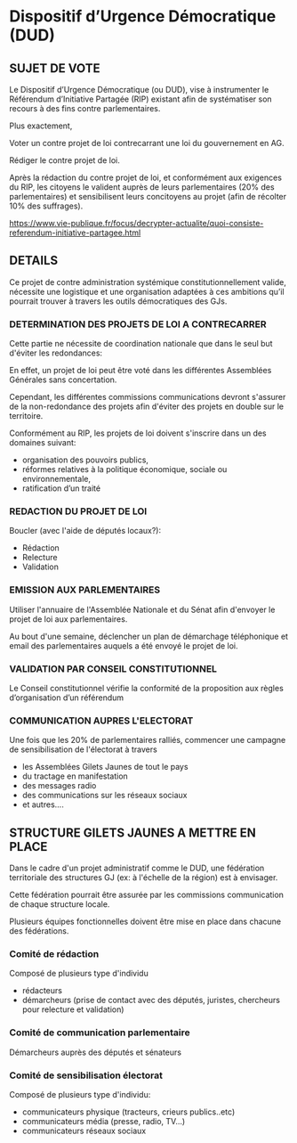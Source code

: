 # Dispositif d’Urgence Démocratique (DUD)


## SUJET DE VOTE

Le Dispositif d’Urgence Démocratique (ou DUD), vise à instrumenter le Référendum d’Initiative Partagée (RIP) existant afin de systématiser son recours à des fins contre parlementaires.

Plus exactement,

Voter un contre projet de loi contrecarrant une loi du gouvernement en AG.

Rédiger le contre projet de loi.

Après la rédaction du contre projet de loi, et conformément aux exigences du RIP, les citoyens le valident auprès de leurs parlementaires (20% des parlementaires) et sensibilisent leurs concitoyens au projet (afin de récolter 10% des suffrages).

https://www.vie-publique.fr/focus/decrypter-actualite/quoi-consiste-referendum-initiative-partagee.html

## DETAILS

Ce projet de contre administration systémique constitutionnellement valide, nécessite une logistique et une organisation adaptées à ces ambitions qu’il pourrait trouver à travers les outils démocratiques des GJs.

### DETERMINATION DES PROJETS DE LOI A CONTRECARRER
Cette partie ne nécessite de coordination nationale que dans le seul but d'éviter les redondances:

En effet, un projet de loi peut être voté dans les différentes Assemblées Générales sans concertation.

Cependant, les différentes commissions communications devront s'assurer de la non-redondance des projets afin d'éviter des projets en double sur le territoire.

Conformément au RIP, les projets de loi doivent s'inscrire dans un des domaines suivant:
- organisation des pouvoirs publics, 
- réformes relatives à la politique économique, sociale ou environnementale, 
- ratification d’un traité

### REDACTION DU PROJET DE LOI
Boucler (avec l'aide de députés locaux?):
- Rédaction
- Relecture
- Validation

### EMISSION AUX PARLEMENTAIRES
Utiliser l'annuaire de l'Assemblée Nationale et du Sénat afin d'envoyer le projet de loi aux parlementaires.

Au bout d'une semaine, déclencher un plan de démarchage téléphonique et email des parlementaires auquels a été envoyé le projet de loi.

### VALIDATION PAR CONSEIL CONSTITUTIONNEL
Le Conseil constitutionnel vérifie la conformité de la proposition aux règles d’organisation d’un référendum

### COMMUNICATION AUPRES L'ELECTORAT
Une fois que les 20% de parlementaires ralliés, commencer une campagne de sensibilisation de l'électorat à travers
- les Assemblées Gilets Jaunes de tout le pays
- du tractage en manifestation
- des messages radio
- des communications sur les réseaux sociaux
- et autres....


## STRUCTURE GILETS JAUNES A METTRE EN PLACE
Dans le cadre d'un projet administratif comme le DUD, une fédération territoriale des structures GJ (ex: à l'échelle de la région) est à envisager.

Cette fédération pourrait être assurée par les commissions communication de chaque structure locale.

Plusieurs équipes fonctionnelles doivent être mise en place dans chacune des fédérations.

### Comité de rédaction
Composé de plusieurs type d'individu
- rédacteurs
- démarcheurs (prise de contact avec des députés, juristes, chercheurs pour relecture et validation)

### Comité de communication parlementaire
Démarcheurs auprès des députés et sénateurs

### Comité de sensibilisation électorat
Composé de plusieurs type d'individu:
- communicateurs physique (tracteurs, crieurs publics..etc)
- communicateurs média (presse, radio, TV...)
- communicateurs réseaux sociaux



